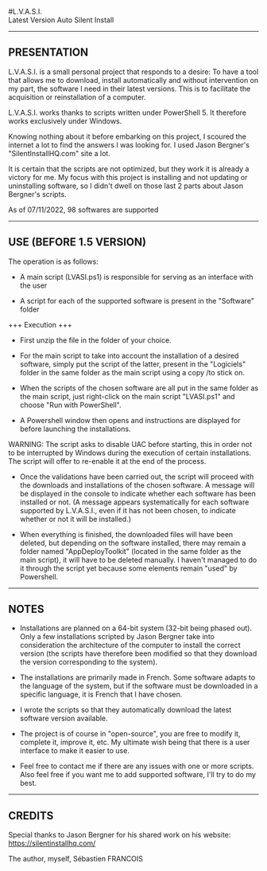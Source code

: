 #L.V.A.S.I.                                                   
Latest Version Auto Silent Install

------------------------------------------------------------		  
PRESENTATION 
------------------------------------------------------------

L.V.A.S.I. is a small personal project that responds to a desire:
To have a tool that allows me to download, install automatically and
without intervention on my part, the software I need in their latest
versions. This is to facilitate the acquisition or reinstallation of
a computer.

L.V.A.S.I. works thanks to scripts written under PowerShell 5. It
therefore works exclusively under Windows.

Knowing nothing about it before embarking on this project, I
scoured the internet a lot to find the answers I was looking for.
I used Jason Bergner's "SilentInstallHQ.com" site a lot.

It is certain that the scripts are not optimized, but they work it is
already a victory for me. My focus with this project is installing and
not updating or uninstalling software, so I didn't dwell on those last
2 parts about Jason Bergner's scripts.

As of 07/11/2022, 98 softwares are supported

-------------------------------------------------
USE (BEFORE 1.5 VERSION)
-------------------------------------------------

The operation is as follows:

-  A main script (LVASI.ps1) is responsible for serving as an interface
with the user

- A script for each of the supported software is present in the "Software"
folder

+++ Execution +++

- First unzip the file in the folder of your choice.

- For the main script to take into account the installation of a desired
software, simply put the script of the latter, present in the "Logiciels"
folder in the same folder as the main script using a copy /to stick on.

- When the scripts of the chosen software are all put in the same folder as
the main script, just right-click on the main script "LVASI.ps1" and choose
"Run with PowerShell".

- A Powershell window then opens and instructions are displayed for before
launching the installations.

WARNING: The script asks to disable UAC before starting, this in order not to
be interrupted by Windows during the execution of certain installations. The
script will offer to re-enable it at the end of the process.

- Once the validations have been carried out, the script will proceed with the
downloads and installations of the chosen software. A message will be displayed
in the console to indicate whether each software has been installed or not. (A
message appears systematically for each software supported by L.V.A.S.I., even
if it has not been chosen, to indicate whether or not it will be installed.)

- When everything is finished, the downloaded files will have been deleted, but
depending on the software installed, there may remain a folder named "AppDeployToolkit"
(located in the same folder as the main script), it will have to be deleted manually.
I haven't managed to do it through the script yet because some elements remain "used"
by Powershell.

-------------------------
NOTES 
-------------------------

- Installations are planned on a 64-bit system (32-bit being phased out). Only a few
installations scripted by Jason Bergner take into consideration the architecture of
the computer to install the correct version (the scripts have therefore been modified
so that they download the version corresponding to the system).

- The installations are primarily made in French. Some software adapts to the language
of the system, but if the software must be downloaded in a specific language, it is
French that I have chosen.

- I wrote the scripts so that they automatically download the latest software version
available.

- The project is of course in "open-source", you are free to modify it, complete it,
improve it, etc. My ultimate wish being that there is a user interface to make it easier
to use.

- Feel free to contact me if there are any issues with one or more scripts. Also feel
free if you want me to add supported software, I'll try to do my best.

--------------------------------
CREDITS                      
--------------------------------

Special thanks to Jason Bergner for his shared work on his website:
https://silentinstallhq.com/

The author, myself, Sébastien FRANCOIS
